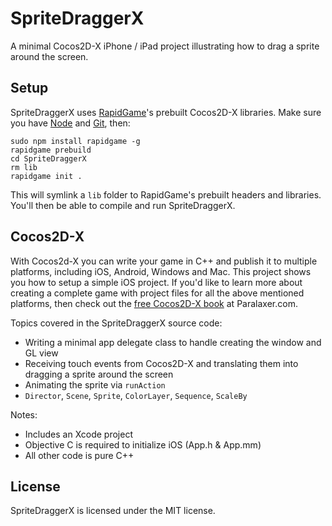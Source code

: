 SpriteDraggerX
==============

A minimal Cocos2D-X iPhone / iPad project illustrating how to drag a sprite around the screen.


Setup
-----

SpriteDraggerX uses [RapidGame](http://wizardfu.com/rapidgame)'s prebuilt Cocos2D-X libraries. Make sure you have [Node](http://nodejs.org/download/) and [Git](http://git-scm.com/downloads), then:

	sudo npm install rapidgame -g
	rapidgame prebuild
	cd SpriteDraggerX
	rm lib
	rapidgame init .

This will symlink a `lib` folder to RapidGame's prebuilt headers and libraries. You'll then be able to compile and run SpriteDraggerX.


Cocos2D-X
---------

With Cocos2d-X you can write your game in C++ and publish it to multiple platforms, including iOS, Android, Windows and Mac. This project shows you how to setup a simple iOS project. If you'd like to learn more about creating a complete game with project files for all the above mentioned platforms, then check out the [free Cocos2D-X book](http://paralaxer.com/cocos2d-x-book/) at Paralaxer.com.

Topics covered in the SpriteDraggerX source code:

 * Writing a minimal app delegate class to handle creating the window and GL view
 * Receiving touch events from Cocos2D-X and translating them into dragging a sprite around the screen
 * Animating the sprite via `runAction`
 * `Director`, `Scene`, `Sprite`, `ColorLayer`, `Sequence`, `ScaleBy`

Notes:

 * Includes an Xcode project
 * Objective C is required to initialize iOS (App.h & App.mm)
 * All other code is pure C++


License
-------

SpriteDraggerX is licensed under the MIT license.